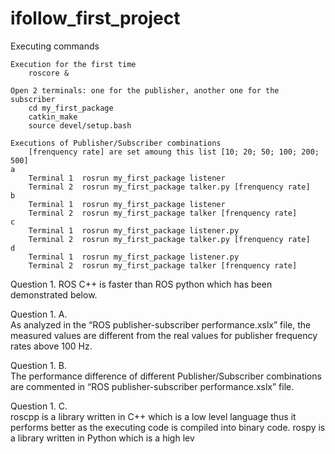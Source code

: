 # ifollow_first_project
Executing commands			
			
	Execution for the first time		
		roscore &	
			
	Open 2 terminals: one for the publisher, another one for the subscriber		
		cd my_first_package	
		catkin_make	
		source devel/setup.bash	
			
	Executions of Publisher/Subscriber combinations		
		[frenquency rate] are set amoung this list [10; 20; 50; 100; 200; 500]	
	a		
		Terminal 1	rosrun my_first_package listener
		Terminal 2	rosrun my_first_package talker.py [frenquency rate]
	b		
		Terminal 1	rosrun my_first_package listener
		Terminal 2	rosrun my_first_package talker [frenquency rate]
	c		
		Terminal 1	rosrun my_first_package listener.py
		Terminal 2	rosrun my_first_package talker.py [frenquency rate]
	d		
		Terminal 1	rosrun my_first_package listener.py
		Terminal 2	rosrun my_first_package talker [frenquency rate]

Question 1.	
	ROS C++ is faster than ROS python which has been demonstrated below.
	
Question 1. A.	
	As analyzed in the “ROS publisher-subscriber performance.xslx” file, the measured values are different from the real values for publisher frequency rates above 100 Hz.
	
Question 1. B.	
	The performance difference of different Publisher/Subscriber combinations are commented in “ROS publisher-subscriber performance.xslx” file.
	
Question 1. C.	
	roscpp is a library written in C++ which is a low level language thus it performs better as the executing code is compiled into binary code.
	rospy is a library written in Python which is a high lev
